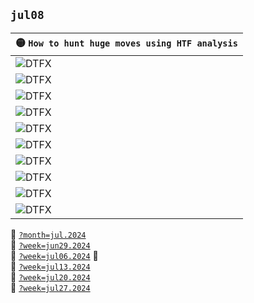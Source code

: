 ## `jul08`
| 🟡 `How to hunt huge moves using HTF analysis` |
| :--- |
| ![DTFX](https://www.tradingview.com/x/UewE6cRf/ "DTFX") |
| ![DTFX](https://www.tradingview.com/x/MPj9uHPA/ "DTFX") |
| ![DTFX](https://www.tradingview.com/x/l1ZHg04x/ "DTFX") |
| ![DTFX](https://www.tradingview.com/x/E43R7jC4/ "DTFX") |
| ![DTFX](https://www.tradingview.com/x/DSVOWeKZ/ "DTFX") |
| ![DTFX](https://www.tradingview.com/x/BKGW8AjK/ "DTFX") |
| ![DTFX](https://www.tradingview.com/x/LJY5nW4R/ "DTFX") |
| ![DTFX](https://www.tradingview.com/x/go8eaYDf/ "DTFX") |
| ![DTFX](https://www.tradingview.com/x/ii3ibV0b/ "DTFX") |
| ![DTFX](https://www.tradingview.com/x/bv1Bds23/ "DTFX") |




:file_folder: [`?month=jul.2024`](https://www.forexfactory.com/calendar?month=jul.2024)  
:notebook: [`?week=jun29.2024`](https://www.forexfactory.com/calendar?week=jun29.2024)  
:notebook: [`?week=jul06.2024`](https://www.forexfactory.com/calendar?week=jul06.2024)  :gem:  
:notebook: [`?week=jul13.2024`](https://www.forexfactory.com/calendar?week=jul13.2024)   
:notebook: [`?week=jul20.2024`](https://www.forexfactory.com/calendar?week=jul20.2024)   
:notebook: [`?week=jul27.2024`](https://www.forexfactory.com/calendar?week=jul27.2024)   
